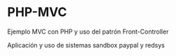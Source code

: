 # PHP-MVC
Ejemplo MVC con PHP y uso del patrón Front-Controller

Aplicación y uso de sistemas sandbox paypal y redsys
